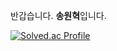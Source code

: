 반갑습니다. **송원혁**입니다.

[![Solved.ac Profile](http://mazassumnida.wtf/api/generate_badge?boj=vlakd1594)](https://solved.ac/vlakd1594)<br/>
